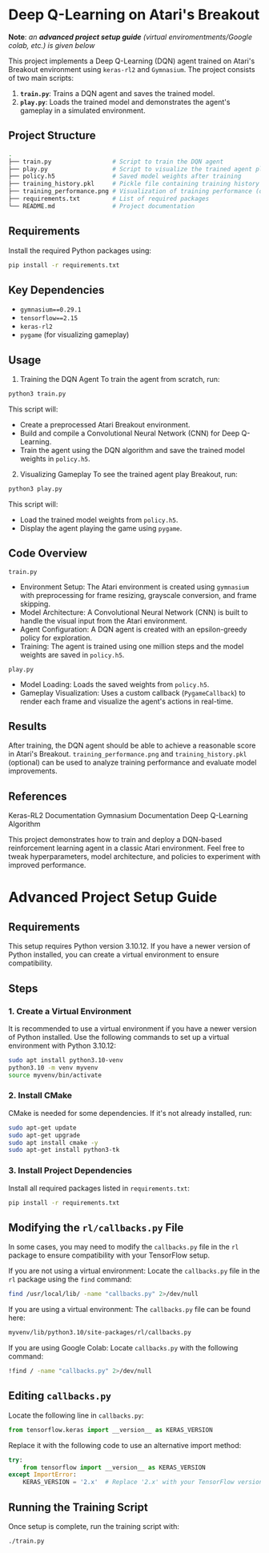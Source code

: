 # Deep Q-Learning on Atari's Breakout

**Note**: _an_ ***advanced project setup guide*** _(virtual enviromentments/Google colab, etc.) is given below_

This project implements a Deep Q-Learning (DQN) agent trained on Atari's Breakout environment using `keras-rl2` and `Gymnasium`. The project consists of two main scripts:

1. **`train.py`**: Trains a DQN agent and saves the trained model.
2. **`play.py`**: Loads the trained model and demonstrates the agent's gameplay in a simulated environment.

## Project Structure

```bash
.
├── train.py                 # Script to train the DQN agent
├── play.py                  # Script to visualize the trained agent playing Breakout
├── policy.h5                # Saved model weights after training
├── training_history.pkl     # Pickle file containing training history (optional)
├── training_performance.png # Visualization of training performance (optional)
├── requirements.txt         # List of required packages
└── README.md                # Project documentation
```

## Requirements

Install the required Python packages using:
```bash
pip install -r requirements.txt
```

## Key Dependencies
- `gymnasium==0.29.1`
- `tensorflow==2.15`
- `keras-rl2`
- `pygame` (for visualizing gameplay)

## Usage
1. Training the DQN Agent
To train the agent from scratch, run:

```bash
python3 train.py
```

This script will:

- Create a preprocessed Atari Breakout environment.
- Build and compile a Convolutional Neural Network (CNN) for Deep Q-Learning.
- Train the agent using the DQN algorithm and save the trained model weights in `policy.h5`.

2. Visualizing Gameplay
To see the trained agent play Breakout, run:

```bash
python3 play.py
```
This script will:

- Load the trained model weights from `policy.h5`.
- Display the agent playing the game using `pygame`.

## Code Overview
`train.py`
- Environment Setup: The Atari environment is created using `gymnasium` with preprocessing for frame resizing, grayscale conversion, and frame skipping.
- Model Architecture: A Convolutional Neural Network (CNN) is built to handle the visual input from the Atari environment.
- Agent Configuration: A DQN agent is created with an epsilon-greedy policy for exploration.
- Training: The agent is trained using one million steps and the model weights are saved in `policy.h5`.

`play.py`
- Model Loading: Loads the saved weights from `policy.h5`.
- Gameplay Visualization: Uses a custom callback (`PygameCallback`) to render each frame and visualize the agent's actions in real-time.

## Results
After training, the DQN agent should be able to achieve a reasonable score in Atari's Breakout. `training_performance.png` and `training_history.pkl` (optional) can be used to analyze training performance and evaluate model improvements.

## References
Keras-RL2 Documentation
Gymnasium Documentation
Deep Q-Learning Algorithm

This project demonstrates how to train and deploy a DQN-based reinforcement learning agent in a classic Atari environment. Feel free to tweak hyperparameters, model architecture, and policies to experiment with improved performance.

# Advanced Project Setup Guide

## Requirements
This setup requires Python version 3.10.12. If you have a newer version of Python installed, you can create a virtual environment to ensure compatibility.

## Steps

### 1. Create a Virtual Environment
It is recommended to use a virtual environment if you have a newer version of Python installed. Use the following commands to set up a virtual environment with Python 3.10.12:

```bash
sudo apt install python3.10-venv
python3.10 -m venv myvenv
source myvenv/bin/activate
```

### 2. Install CMake
CMake is needed for some dependencies. If it's not already installed, run:

```bash
sudo apt-get update
sudo apt-get upgrade
sudo apt install cmake -y
sudo apt-get install python3-tk
```

### 3. Install Project Dependencies
Install all required packages listed in `requirements.txt`:

```bash
pip install -r requirements.txt
```

## Modifying the `rl/callbacks.py` File
In some cases, you may need to modify the `callbacks.py` file in the `rl` package to ensure compatibility with your TensorFlow setup.

If you are not using a virtual environment: Locate the `callbacks.py` file in the `rl` package using the `find` command:

```bash
find /usr/local/lib/ -name "callbacks.py" 2>/dev/null
```

If you are using a virtual environment: The `callbacks.py` file can be found here:

```bash
myvenv/lib/python3.10/site-packages/rl/callbacks.py
```

If you are using Google Colab: Locate `callbacks.py` with the following command:

```bash
!find / -name "callbacks.py" 2>/dev/null
```

## Editing `callbacks.py`
Locate the following line in `callbacks.py`:

```python
from tensorflow.keras import __version__ as KERAS_VERSION
```

Replace it with the following code to use an alternative import method:

```python
try:
    from tensorflow import __version__ as KERAS_VERSION
except ImportError:
    KERAS_VERSION = '2.x'  # Replace '2.x' with your TensorFlow version if needed
```

## Running the Training Script
Once setup is complete, run the training script with:

```bash
./train.py
```
